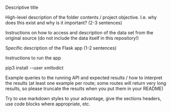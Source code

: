 Descriptive title

High-level description of the folder contents / project objective. I.e. why does this exist and why is it important? (2-3 sentences)

Instructions on how to access and description of the data set from the original source (do not include the data itself in this repository!)

Specific description of the Flask app (1-2 sentences)

Instructions to run the app

pip3 install --user xmltodict

Example queries to the running API and expected results / how to interpret the results (at least one example per route; some routes will return very long results, so please truncate the results when you put them in your README)

Try to use markdown styles to your advantage, give the sections headers, use code blocks where appropriate, etc.